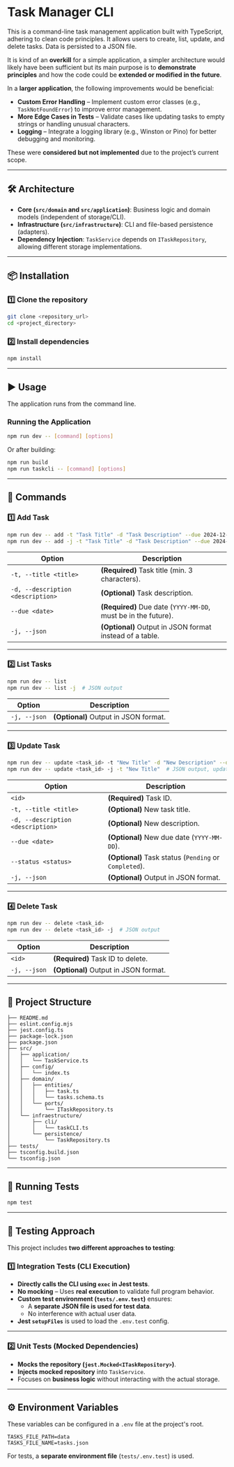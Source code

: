 # **Task Manager CLI**

This is a command-line task management application built with TypeScript, adhering to clean code principles. It allows users to create, list, update, and delete tasks. Data is persisted to a JSON file.

It is kind of an **overkill** for a simple application, a simpler architecture would likely have been sufficient but its main purpose is to **demonstrate principles** and how the code could be **extended or modified in the future**.  

In a **larger application**, the following improvements would be beneficial:

- **Custom Error Handling** – Implement custom error classes (e.g., `TaskNotFoundError`) to improve error management.
- **More Edge Cases in Tests** – Validate cases like updating tasks to empty strings or handling unusual characters.
- **Logging** – Integrate a logging library (e.g., Winston or Pino) for better debugging and monitoring.

These were **considered but not implemented** due to the project’s current scope.

---

## **🛠 Architecture**

- **Core (`src/domain` and `src/application`)**: Business logic and domain models (independent of storage/CLI).
- **Infrastructure (`src/infrastructure`)**: CLI and file-based persistence (adapters).
- **Dependency Injection**: `TaskService` depends on `ITaskRepository`, allowing different storage implementations.

---

## **📦 Installation**
### **1️⃣ Clone the repository**
```bash
git clone <repository_url>
cd <project_directory>
```

### **2️⃣ Install dependencies**
```bash
npm install
```

---

## **▶ Usage**
The application runs from the command line.

### **Running the Application**
```bash
npm run dev -- [command] [options]
```

Or after building:

```bash
npm run build
npm run taskcli -- [command] [options]
```

---

## **📝 Commands**
### **1️⃣ Add Task**
```bash
npm run dev -- add -t "Task Title" -d "Task Description" --due 2024-12-31
npm run dev -- add -j -t "Task Title" -d "Task Description" --due 2024-12-31  # JSON output
```
| Option | Description |
|--------|-------------|
| `-t, --title <title>` | **(Required)** Task title (min. 3 characters). |
| `-d, --description <description>` | **(Optional)** Task description. |
| `--due <date>` | **(Required)** Due date (`YYYY-MM-DD`, must be in the future). |
| `-j, --json` | **(Optional)** Output in JSON format instead of a table. |

---

### **2️⃣ List Tasks**
```bash
npm run dev -- list
npm run dev -- list -j  # JSON output
```

| Option | Description |
|--------|-------------|
| `-j, --json` | **(Optional)** Output in JSON format. |

---

### **3️⃣ Update Task**
```bash
npm run dev -- update <task_id> -t "New Title" -d "New Description" --due 2025-01-15 --status Completed
npm run dev -- update <task_id> -j -t "New Title"  # JSON output, update only title
```

| Option | Description |
|--------|-------------|
| `<id>` | **(Required)** Task ID. |
| `-t, --title <title>` | **(Optional)** New task title. |
| `-d, --description <description>` | **(Optional)** New description. |
| `--due <date>` | **(Optional)** New due date (`YYYY-MM-DD`). |
| `--status <status>` | **(Optional)** Task status (`Pending` or `Completed`). |
| `-j, --json` | **(Optional)** Output in JSON format. |

---

### **4️⃣ Delete Task**
```bash
npm run dev -- delete <task_id>
npm run dev -- delete <task_id> -j  # JSON output
```

| Option | Description |
|--------|-------------|
| `<id>` | **(Required)** Task ID to delete. |
| `-j, --json` | **(Optional)** Output in JSON format. |

---

## **📂 Project Structure**
```
├── README.md
├── eslint.config.mjs
├── jest.config.ts
├── package-lock.json
├── package.json
├── src/
│   ├── application/
│   │   └── TaskService.ts
│   ├── config/
│   │   └── index.ts
│   ├── domain/
│   │   ├── entities/
│   │   │   ├── task.ts
│   │   │   └── tasks.schema.ts
│   │   └── ports/
│   │       └── ITaskRepository.ts
│   └── infraestructure/
│       ├── cli/
│       │   └── taskCLI.ts
│       └── persistence/
│           └── TaskRepository.ts
├── tests/
├── tsconfig.build.json
└── tsconfig.json
```

---

## **🧪 Running Tests**
```bash
npm test
```

---

## **🔬 Testing Approach**
This project includes **two different approaches to testing**:

### **1️⃣ Integration Tests (CLI Execution)**
- **Directly calls the CLI using `exec` in Jest tests**.
- **No mocking** – Uses **real execution** to validate full program behavior.
- **Custom test environment (`tests/.env.test`)** ensures:
  - A **separate JSON file is used for test data**.
  - No interference with actual user data.
- **Jest `setupFiles`** is used to load the `.env.test` config.

---

### **2️⃣ Unit Tests (Mocked Dependencies)**
- **Mocks the repository (`jest.Mocked<ITaskRepository>`)**.
- **Injects mocked repository** into `TaskService`.
- Focuses on **business logic** without interacting with the actual storage.

---

## **⚙ Environment Variables**
These variables can be configured in a `.env` file at the project's root.

```
TASKS_FILE_PATH=data
TASKS_FILE_NAME=tasks.json
```

For tests, a **separate environment file** (`tests/.env.test`) is used.
